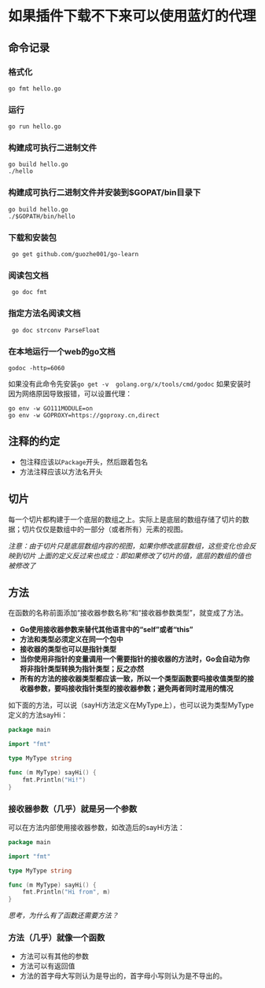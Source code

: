 # 如果插件下载不下来可以使用蓝灯的代理

## 命令记录

### 格式化
```shell
go fmt hello.go
```

### 运行
```shell
go run hello.go
```

### 构建成可执行二进制文件
```shell
go build hello.go
./hello
```

### 构建成可执行二进制文件并安装到$GOPAT/bin目录下
```shell
go build hello.go
./$GOPATH/bin/hello
```

### 下载和安装包
```shell
 go get github.com/guozhe001/go-learn
```

### 阅读包文档
```shell
 go doc fmt
```

### 指定方法名阅读文档
```shell
 go doc strconv ParseFloat
```

### 在本地运行一个web的go文档
```shell
godoc -http=6060
```
如果没有此命令先安装`go get -v  golang.org/x/tools/cmd/godoc`
如果安装时因为网络原因导致报错，可以设置代理：

```shell
go env -w GO111MODULE=on
go env -w GOPROXY=https://goproxy.cn,direct
```


## 注释的约定
* 包注释应该以`Package`开头，然后跟着包名
* 方法注释应该以方法名开头


## 切片
每一个切片都构建于一个底层的数组之上。实际上是底层的数组存储了切片的数据；切片仅仅是数组中的一部分（或者所有）元素的视图。

*注意：由于切片只是底层数组内容的视图，如果你修改底层数组，这些变化也会反映到切片*
*上面的定义反过来也成立：即如果修改了切片的值，底层的数组的值也被修改了*


## 方法
在函数的名称前面添加“接收器参数名称”和“接收器参数类型”，就变成了方法。
* **Go使用接收器参数来替代其他语言中的“self”或者“this”**
* **方法和类型必须定义在同一个包中**
* **接收器的类型也可以是指针类型**
* **当你使用非指针的变量调用一个需要指针的接收器的方法时，Go会自动为你将非指针类型转换为指针类型；反之亦然**
* **所有的方法的接收器类型都应该一致，所以一个类型函数要吗接收值类型的接收器参数，要吗接收指针类型的接收器参数；避免两者同时混用的情况**

如下面的方法，可以说（sayHi方法定义在MyType上），也可以说为类型MyType定义的方法sayHi：

```go
package main

import "fmt"

type MyType string

func (m MyType) sayHi() {
	fmt.Println("Hi!")
}

```
### 接收器参数（几乎）就是另一个参数
可以在方法内部使用接收器参数，如改造后的sayHi方法：
```go
package main

import "fmt"

type MyType string

func (m MyType) sayHi() {
	fmt.Println("Hi from", m)
}
```


*思考，为什么有了函数还需要方法？*

### 方法（几乎）就像一个函数
* 方法可以有其他的参数
* 方法可以有返回值
* 方法的首字母大写则认为是导出的，首字母小写则认为是不导出的。